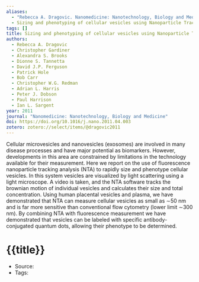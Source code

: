 ```yaml
---
aliases:
  - "Rebecca A. Dragovic. Nanomedicine: Nanotechnology, Biology and Medicine. 2011"
  - Sizing and phenotyping of cellular vesicles using Nanoparticle Tracking Analysis
tags: []
title: Sizing and phenotyping of cellular vesicles using Nanoparticle Tracking Analysis
authors:
  - Rebecca A. Dragovic
  - Christopher Gardiner
  - Alexandra S. Brooks
  - Dionne S. Tannetta
  - David J.P. Ferguson
  - Patrick Hole
  - Bob Carr
  - Christopher W.G. Redman
  - Adrian L. Harris
  - Peter J. Dobson
  - Paul Harrison
  - Ian L. Sargent
year: 2011
journal: "Nanomedicine: Nanotechnology, Biology and Medicine"
doi: https://doi.org/10.1016/j.nano.2011.04.003
zotero: zotero://select/items/@dragovic2011
---
```

<!-- START_ABSTRACT -->
Cellular microvesicles and nanovesicles (exosomes) are involved in many disease processes and have major potential as biomarkers. However, developments in this area are constrained by limitations in the technology available for their measurement. Here we report on the use of fluorescence nanoparticle tracking analysis (NTA) to rapidly size and phenotype cellular vesicles. In this system vesicles are visualized by light scattering using a light microscope. A video is taken, and the NTA software tracks the brownian motion of individual vesicles and calculates their size and total concentration. Using human placental vesicles and plasma, we have demonstrated that NTA can measure cellular vesicles as small as ∼50 nm and is far more sensitive than conventional flow cytometry (lower limit ∼300 nm). By combining NTA with fluorescence measurement we have demonstrated that vesicles can be labeled with specific antibody-conjugated quantum dots, allowing their phenotype to be determined.
<!-- END_ABSTRACT -->

<!-- START_TEMPLATE -->
# {{title}}

- Source:
- Tags: 
<!-- END_TEMPLATE -->